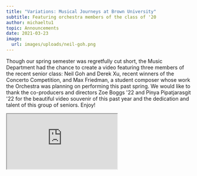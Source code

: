 ```yaml
---
title: "Variations: Musical Journeys at Brown University"
subtitle: Featuring orchestra members of the class of '20
author: michaeltu1
topic: Announcements
date: 2021-03-23
image:
  url: images/uploads/neil-goh.png
---
```

Though our spring semester was regretfully cut short, the Music Department had the chance to create a video featuring three members of the recent senior class: Neil Goh and Derek Xu, recent winners of the Concerto Competition, and Max Friedman, a student composer whose work the Orchestra was planning on performing this past spring. We would like to thank the co-producers and directors Zoe Boggs '22 and Pinya Pipatjarasgit '22 for the beautiful video souvenir of this past year and the dedication and talent of this group of seniors. Enjoy!

<iframe src="https://www.youtube.com/embed/GhP73ZQq8d8"/>